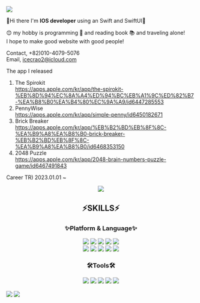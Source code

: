<img src="https://capsule-render.vercel.app/api?type=waving&color=auto&height=200&section=header&text=Jaewoong%20Github!&fontSize=90" />	

👋Hi there I'm **IOS developer** using an Swift and SwiftUI🌱

😊 my hobby is programming 🤖 and reading book 📚 and traveling alone!
<br />
I hope to make good website with good people!

Contact, +82)010-4079-5076
<br />
Email, icecrao2@icloud.com

The app I released
1. The Spirokit <br />
https://apps.apple.com/kr/app/the-spirokit-%EB%8D%94%EC%8A%A4%ED%94%BC%EB%A1%9C%ED%82%B7-%EA%B8%B0%EA%B4%80%EC%9A%A9/id6447285553
2. PennyWise <br />
https://apps.apple.com/kr/app/simple-penny/id6450182671
3. Brick Breaker <br />
https://apps.apple.com/kr/app/%EB%B2%BD%EB%8F%8C-%EA%B9%A8%EA%B8%B0-brick-breaker-%EB%B2%BD%EB%8F%8C-%EA%B9%A8%EA%B8%B0/id6468353150
4. 2048 Puzzle <br />
https://apps.apple.com/kr/app/2048-brain-numbers-puzzle-game/id6467491843

Career
TR) 2023.01.01 ~ 

<div align=center>
   <h2👋PAGE👋</h2> 
  <a href="https://velog.io/@icecrao2" target="_blank">
    <img src="https://img.shields.io/badge/Blog-005571?style=flat-square&logo=Bloglovin&logoColor=white"/>
  </a>
   
  <h2>⚡SKILLS⚡</h2>
  <h3><strong>✨Platform & Language✨</strong></h3>

<img src="https://img.shields.io/badge/-Swift-black?style=flat-square&logo=Swift&logoColor=white" /> 
<img src="https://img.shields.io/badge/-SwiftUI-red?style=flat-square&logo=SwiftUI&logoColor=white" /> 
<img src="https://img.shields.io/badge/-IOS-blue?style=flat-square&logo=IOS&logoColor=white" /> 
<img src="https://img.shields.io/badge/-React-green?style=flat-square&logo=React&logoColor=white" /> 
<img src="https://img.shields.io/badge/-Javascript-yellow?style=flat-square&logo=Javascript&logoColor=white" />  
  <br />

<img src="https://img.shields.io/badge/MySQL-4479A1?style=flat&logo=MySQL&logoColor=white" />
<img src="https://img.shields.io/badge/MariaDB-003545?style=flat&logo=MariaDB&logoColor=white" />
<img src="https://img.shields.io/badge/-Vue-green?style=flat-square&logo=vue&logoColor=white" />
<img src="https://img.shields.io/badge/-Java-green?style=flat-square&logo=Java&logoColor=white" /> 
<img src="https://img.shields.io/badge/-C-green?style=flat-square&logo=C&logoColor=white" />
  
  <h3><strong>🛠Tools🛠</strong></h3>

<img src="https://img.shields.io/badge/XCode-181717?style=flat&logo=XCode&logoColor=white" />
<img src="https://img.shields.io/badge/Visual%20Studio%20Code-007ACC?style=flat&logo=VisualStudioCode&logoColor=white" />
<img src="https://img.shields.io/badge/-firebase-green?style=flat-square&logo=Google&logoColor=white" /> 
<img src="https://img.shields.io/badge/GitHub-181717?style=flat&logo=GitHub&logoColor=white" />
<img src="https://img.shields.io/badge/AWS-232F3E?style=flat&logo=AmazonAWS&logoColor=white" />

</div>

<br />
<div>
  <img src="https://github-readme-stats.vercel.app/api/top-langs/?username=icecrao2&layout=compact">
  <img src="https://github-readme-stats.vercel.app/api?username=icecrao2&show_icons=true">
</div?

<!--
**icecrao2/icecrao2** is a ✨ _special_ ✨ repository because its `README.md` (this file) appears on your GitHub profile.

Here are some ideas to get you started:

- 🔭 I’m currently working on ...
- 🌱 I’m currently learning ...
- 👯 I’m looking to collaborate on ...
- 🤔 I’m looking for help with ...
- 💬 Ask me about ...
- 📫 How to reach me: ...
- 😄 Pronouns: ...
- ⚡ Fun fact: ...
-->
